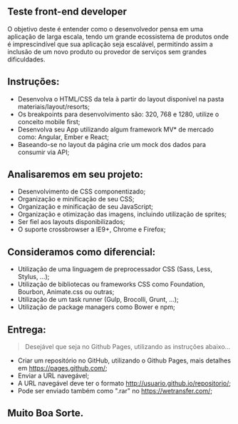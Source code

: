 ## Teste front-end developer
O objetivo deste é entender como o desenvolvedor pensa em uma aplicação de larga escala, tendo um grande ecossistema de produtos onde é imprescindível que sua aplicação seja escalável, permitindo assim a inclusão de um novo produto ou provedor de serviços sem grandes dificuldades.

## Instruções:
* Desenvolva o HTML/CSS da tela à partir do layout disponível na pasta materiais/layout/resorts;
* Os breakpoints para desenvolvimento são: 320, 768 e 1280, utilize o conceito mobile first;
* Desenvolva seu App utilizando algum framework MV* de mercado como: Angular, Ember e React;
* Baseando-se no layout da página crie um mock dos dados para consumir via API;

## Analisaremos em seu projeto:
* Desenvolvimento de CSS componentizado;
* Organização e minificação de seu CSS;
* Organização e minificação de seu JavaScript;
* Organização e otimização das imagens, incluindo utilização de sprites;
* Ser fiel aos layouts disponibilizados;
* O suporte crossbrowser a IE9+, Chrome e Firefox;

## Consideramos como diferencial:
* Utilização de uma linguagem de preprocessador CSS (Sass, Less, Stylus, ...);
* Utilização de bibliotecas ou frameworks CSS como Foundation, Bourbon, Animate.css ou outras;
* Utilização de um task runner (Gulp, Brocolli, Grunt, ...);
* Utilização de package managers como Bower e npm;

## Entrega:
> Desejável que seja no Github Pages, utilizando as instruções abaixo...
* Criar um repositório no GitHub, utilizando o Github Pages, mais detalhes em https://pages.github.com/;
* Enviar a URL navegável;
* A URL navegável deve ter o formato http://usuario.github.io/repositorio/;
* Pode ser enviado também como ".rar" no https://wetransfer.com/;



## Muito Boa Sorte.